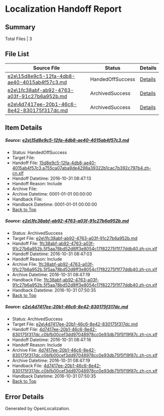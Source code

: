# <a name='report-top'></a> Localization Handoff Report

## Summary
 Total Files | 3

## File List
 Source File | Status | Details 
 ----------- | ------ | ------- 
 [e2e\15d8e9c5-12fa-4db8-ae40-4015ab4f57c3.md](https://github.com/OpenLocalizationTestOrg/ol-test0/blob/a1621fa148e87e4df2320dd235c20fd453d44dd6/e2e/15d8e9c5-12fa-4db8-ae40-4015ab4f57c3.md) | HandedOffSuccess | [Details](#054770132f3050b0373ec7bf45cf7622fd23d3342)
 [e2e\1fc38abf-ab92-4763-a03f-91c27b6a952b.md](https://github.com/OpenLocalizationTestOrg/ol-test0/blob/a1621fa148e87e4df2320dd235c20fd453d44dd6/e2e/1fc38abf-ab92-4763-a03f-91c27b6a952b.md) | ArchivedSuccess | [Details](#1e8e92de3f35b6b424ed1dfdc7a7d1110f827b8e3)
 [e2e\4d7417ee-20b1-46c6-8e42-830175f317dc.md](https://github.com/OpenLocalizationTestOrg/ol-test0/blob/a1621fa148e87e4df2320dd235c20fd453d44dd6/e2e/4d7417ee-20b1-46c6-8e42-830175f317dc.md) | ArchivedSuccess | [Details](#d64228f8fd1d07976f52ab7e31589fd7f0d7ef815)

## Item Details
##### <a name='054770132f3050b0373ec7bf45cf7622fd23d3342'></a> Source: [e2e\15d8e9c5-12fa-4db8-ae40-4015ab4f57c3.md](https://github.com/OpenLocalizationTestOrg/ol-test0/blob/a1621fa148e87e4df2320dd235c20fd453d44dd6/e2e/15d8e9c5-12fa-4db8-ae40-4015ab4f57c3.md)
* Status: HandedOffSuccess
* Target File: 
* Handoff File: [15d8e9c5-12fa-4db8-ae40-4015ab4f57c3.a755ca07aba9de4298a39322b1cac7b392c797b4.zh-cn.xlf](https://github.com/OpenLocalizationTestOrg/ol-test0-handoff/blob/6efa205d1208a2230f827d6d30edbc2dd34b8ec7/ol-handoff/OpenLocalizationTestOrg/ol-test0-zhcn/shujia/ht/15d8e9c5-12fa-4db8-ae40-4015ab4f57c3.a755ca07aba9de4298a39322b1cac7b392c797b4.zh-cn.xlf)
* Handoff Datetime: 2016-10-31 08:47:13
* Handoff Reason: Include
* Archive File: 
* Archive Datetime: 0001-01-01 00:00:00
* Handback File: 
* Handback Datetime: 0001-01-01 00:00:00
* [Back to Top](#report-top)

##### <a name='1e8e92de3f35b6b424ed1dfdc7a7d1110f827b8e3'></a> Source: [e2e\1fc38abf-ab92-4763-a03f-91c27b6a952b.md](https://github.com/OpenLocalizationTestOrg/ol-test0/blob/a1621fa148e87e4df2320dd235c20fd453d44dd6/e2e/1fc38abf-ab92-4763-a03f-91c27b6a952b.md)
* Status: ArchivedSuccess
* Target File: [e2e\1fc38abf-ab92-4763-a03f-91c27b6a952b.md](https://github.com/OpenLocalizationTestOrg/ol-test0-zhcn/blob/aa08f4634169898ae7683820cd4aff87bd197d88/e2e/1fc38abf-ab92-4763-a03f-91c27b6a952b.md)
* Handoff File: [1fc38abf-ab92-4763-a03f-91c27b6a952b.5f5aa78bd52d8ff3e8054c17f82275f1f77ddb40.zh-cn.xlf](https://github.com/OpenLocalizationTestOrg/ol-test0-handoff/blob/6efa205d1208a2230f827d6d30edbc2dd34b8ec7/ol-handoff/OpenLocalizationTestOrg/ol-test0-zhcn/shujia/ht/1fc38abf-ab92-4763-a03f-91c27b6a952b.5f5aa78bd52d8ff3e8054c17f82275f1f77ddb40.zh-cn.xlf)
* Handoff Datetime: 2016-10-31 08:47:03
* Handoff Reason: Include
* Archive File: [1fc38abf-ab92-4763-a03f-91c27b6a952b.5f5aa78bd52d8ff3e8054c17f82275f1f77ddb40.zh-cn.xlf](https://github.com/OpenLocalizationTestOrg/ol-test0-handoff/blob/29dd249d42a0b5ac909951ae9acc697467a3300a/ol-archive/OpenLocalizationTestOrg/ol-test0-zhcn/shujia/ht/1fc38abf-ab92-4763-a03f-91c27b6a952b.5f5aa78bd52d8ff3e8054c17f82275f1f77ddb40.zh-cn.xlf)
* Archive Datetime: 2016-10-31 08:47:19
* Handback File: [1fc38abf-ab92-4763-a03f-91c27b6a952b.5f5aa78bd52d8ff3e8054c17f82275f1f77ddb40.zh-cn.xlf](https://github.com/OpenLocalizationTestOrg/ol-test0-handback/blob/68343c0cf5855a8716dd292a6540bdb263fe1238/ol-handback/OpenLocalizationTestOrg/ol-test0-zhcn/shujia/mt/1fc38abf-ab92-4763-a03f-91c27b6a952b.5f5aa78bd52d8ff3e8054c17f82275f1f77ddb40.zh-cn.xlf)
* Handback Datetime: 2016-10-31 07:50:35
* [Back to Top](#report-top)

##### <a name='d64228f8fd1d07976f52ab7e31589fd7f0d7ef815'></a> Source: [e2e\4d7417ee-20b1-46c6-8e42-830175f317dc.md](https://github.com/OpenLocalizationTestOrg/ol-test0/blob/a1621fa148e87e4df2320dd235c20fd453d44dd6/e2e/4d7417ee-20b1-46c6-8e42-830175f317dc.md)
* Status: ArchivedSuccess
* Target File: [e2e\4d7417ee-20b1-46c6-8e42-830175f317dc.md](https://github.com/OpenLocalizationTestOrg/ol-test0-zhcn/blob/aa08f4634169898ae7683820cd4aff87bd197d88/e2e/4d7417ee-20b1-46c6-8e42-830175f317dc.md)
* Handoff File: [4d7417ee-20b1-46c6-8e42-830175f317dc.c0bfb00cef3dd97048978cc0e93db75f5f19f87c.zh-cn.xlf](https://github.com/OpenLocalizationTestOrg/ol-test0-handoff/blob/6efa205d1208a2230f827d6d30edbc2dd34b8ec7/ol-handoff/OpenLocalizationTestOrg/ol-test0-zhcn/shujia/ht/4d7417ee-20b1-46c6-8e42-830175f317dc.c0bfb00cef3dd97048978cc0e93db75f5f19f87c.zh-cn.xlf)
* Handoff Datetime: 2016-10-31 08:47:16
* Handoff Reason: Include
* Archive File: [4d7417ee-20b1-46c6-8e42-830175f317dc.c0bfb00cef3dd97048978cc0e93db75f5f19f87c.zh-cn.xlf](https://github.com/OpenLocalizationTestOrg/ol-test0-handoff/blob/29dd249d42a0b5ac909951ae9acc697467a3300a/ol-archive/OpenLocalizationTestOrg/ol-test0-zhcn/shujia/ht/4d7417ee-20b1-46c6-8e42-830175f317dc.c0bfb00cef3dd97048978cc0e93db75f5f19f87c.zh-cn.xlf)
* Archive Datetime: 2016-10-31 08:47:19
* Handback File: [4d7417ee-20b1-46c6-8e42-830175f317dc.c0bfb00cef3dd97048978cc0e93db75f5f19f87c.zh-cn.xlf](https://github.com/OpenLocalizationTestOrg/ol-test0-handback/blob/68343c0cf5855a8716dd292a6540bdb263fe1238/ol-handback/OpenLocalizationTestOrg/ol-test0-zhcn/shujia/mt/4d7417ee-20b1-46c6-8e42-830175f317dc.c0bfb00cef3dd97048978cc0e93db75f5f19f87c.zh-cn.xlf)
* Handback Datetime: 2016-10-31 07:50:35
* [Back to Top](#report-top)


## Error Details

Generated by OpenLocalization.
